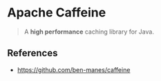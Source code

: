 # Apache Caffeine

> A **high performance** caching library for Java.

## References

- https://github.com/ben-manes/caffeine